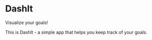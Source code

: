 # DashIt
Visualize your goals!

This is DashIt - a simple app that helps you keep track of your goals.
